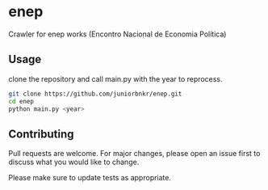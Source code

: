 # enep
Crawler for enep works
(Encontro Nacional de Economia Política)


## Usage

clone the repository and call main.py with the year to reprocess.

```bash
git clone https://github.com/juniorbnkr/enep.git
cd enep
python main.py <year>
```

## Contributing
Pull requests are welcome. For major changes, please open an issue first to discuss what you would like to change.

Please make sure to update tests as appropriate.
